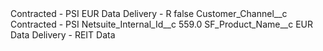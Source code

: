 <?xml version="1.0" encoding="UTF-8"?>
<CustomMetadata xmlns="http://soap.sforce.com/2006/04/metadata" xmlns:xsi="http://www.w3.org/2001/XMLSchema-instance" xmlns:xsd="http://www.w3.org/2001/XMLSchema">
    <label>Contracted - PSI EUR Data Delivery - R</label>
    <protected>false</protected>
    <values>
        <field>Customer_Channel__c</field>
        <value xsi:type="xsd:string">Contracted - PSI</value>
    </values>
    <values>
        <field>Netsuite_Internal_Id__c</field>
        <value xsi:type="xsd:double">559.0</value>
    </values>
    <values>
        <field>SF_Product_Name__c</field>
        <value xsi:type="xsd:string">EUR Data Delivery - REIT Data</value>
    </values>
</CustomMetadata>
